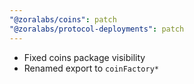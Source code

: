 ```yaml
---
"@zoralabs/coins": patch
"@zoralabs/protocol-deployments": patch
---
```

- Fixed coins package visibility
- Renamed export to `coinFactory*`
